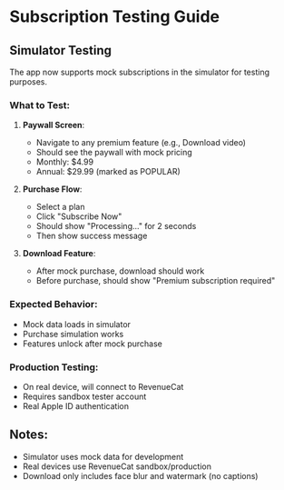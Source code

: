 # Subscription Testing Guide

## Simulator Testing

The app now supports mock subscriptions in the simulator for testing purposes.

### What to Test:

1. **Paywall Screen**:
   - Navigate to any premium feature (e.g., Download video)
   - Should see the paywall with mock pricing
   - Monthly: $4.99
   - Annual: $29.99 (marked as POPULAR)

2. **Purchase Flow**:
   - Select a plan
   - Click "Subscribe Now"
   - Should show "Processing..." for 2 seconds
   - Then show success message

3. **Download Feature**:
   - After mock purchase, download should work
   - Before purchase, should show "Premium subscription required"

### Expected Behavior:

- Mock data loads in simulator
- Purchase simulation works
- Features unlock after mock purchase

### Production Testing:

- On real device, will connect to RevenueCat
- Requires sandbox tester account
- Real Apple ID authentication

## Notes:

- Simulator uses mock data for development
- Real devices use RevenueCat sandbox/production
- Download only includes face blur and watermark (no captions)
